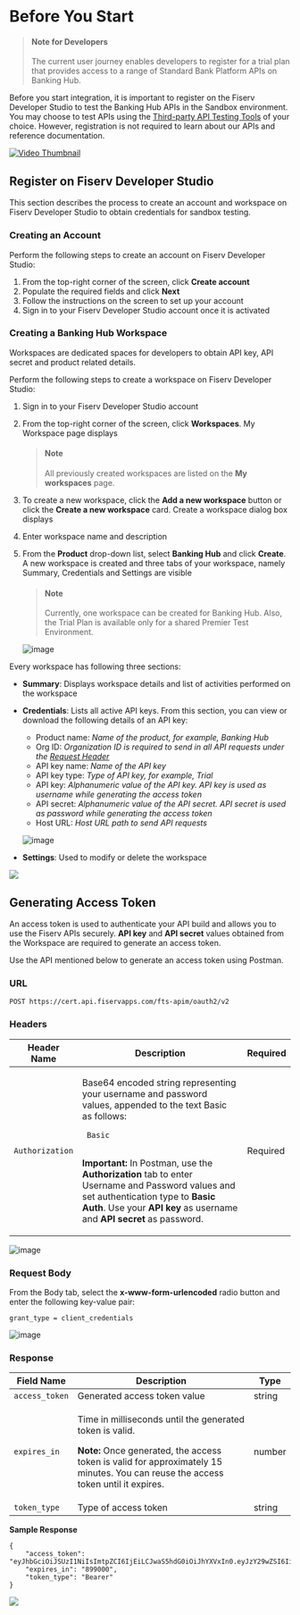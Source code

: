 # Before You Start
<!-- theme: info -->
> #### Note for Developers 
>
> The current user journey enables developers to register for a trial plan that provides access to a range of Standard Bank Platform APIs on Banking Hub. 

Before you start integration, it is important to register on the Fiserv Developer Studio to test the Banking Hub APIs in the Sandbox environment. You may choose to test APIs using the <a href="?path=docs/getting-started/make-your-first-api-call.md#using-third-party-api-testing-tools" >Third-party API Testing Tools</a> of your choice. However, registration is not required to learn about our APIs and reference documentation.
<!--

[![Video Thumbnail]][Video]  

-->

[![Video Thumbnail]][Video1]  

[Video]: https://user-images.githubusercontent.com/81968767/231950346-2b13475d-f395-4b11-8a55-2d0c93f45813.mp4
[Video Thumbnail]: https://user-images.githubusercontent.com/81968767/232030323-bbde320a-2bf5-4e21-97c0-8fe1a8895913.png

[Video1]: https://github.com/Fiserv/banking-hub/assets/81706748/a776e7c8-bea8-410e-9529-43ca3968327d


## Register on Fiserv Developer Studio
This section describes the process to create an account and workspace on Fiserv Developer Studio to obtain credentials for sandbox testing.

### Creating an Account

Perform the following steps to create an account on Fiserv Developer Studio:
1.	From the top-right corner of the screen, click **Create account**
2.	Populate the required fields and click **Next**
3.	Follow the instructions on the screen to set up your account
4.	Sign in to your Fiserv Developer Studio account once it is activated

### Creating a Banking Hub Workspace

Workspaces are dedicated spaces for developers to obtain API key, API secret and product related details.

Perform the following steps to create a workspace on Fiserv Developer Studio:

1.	Sign in to your Fiserv Developer Studio account
2.	From the top-right corner of the screen, click **Workspaces**. My Workspace page displays
    <!-- theme: info -->
    > #### Note
    >
    > All previously created workspaces are listed on the **My workspaces** page. 
    
3.	To create a new workspace, click the **Add a new workspace** button or click the **Create a new workspace** card. Create a workspace dialog box displays
4.	Enter workspace name and description
5.	From the **Product** drop-down list, select **Banking Hub** and click **Create**. A new workspace is created and three tabs of your workspace, namely Summary, Credentials and Settings are visible

    <!-- theme: info -->
    > #### Note
    >
    > Currently, one workspace can be created for Banking Hub. Also, the Trial Plan is available only for a shared Premier Test Environment.
    
    ![image](/assets/images/BeforeYouStart_Image_1.png)

Every workspace has following three sections:

* **Summary**: Displays workspace details and list of activities performed on the workspace
* **Credentials**: Lists all active API keys. From this section, you can view or download the following details of an API key:
    * Product name: _Name of the product, for example, Banking Hub_    
    * Org ID: _Organization ID is required to send in all API requests under the <a href="?path=docs/getting-started/know-our-standard-api-structure.md#request-body" >Request Header</a>_    
    * API key name: _Name of the API key_
    * API key type: _Type of API key, for example, Trial_
    * API key: _Alphanumeric value of the API key. API key is used as username while generating the access token_
    * API secret: _Alphanumeric value of the API secret. API secret is used as password while generating the access token_
    * Host URL: _Host URL path to send API requests_

    ![image](/assets/images/BeforeYouStart_Image_2.png)


 * **Settings**: Used to modify or delete the workspace

<kbd>
    <img src="/assets/images/BeforeYouStart_Gif_1.gif" />
</kbd>
              

## Generating Access Token

An access token is used to authenticate your API build and allows you to use the Fiserv APIs securely. **API key** and **API secret** values obtained from the Workspace are required to generate an access token. 

Use the API mentioned below to generate an access token using Postman.

### URL

``POST https://cert.api.fiservapps.com/fts-apim/oauth2/v2 ``


### Headers

|     Header Name      |     Description                                          |     Required      |
|---------------------|----------------------------------------------------------|---------------|
|     ``Authorization`` |    <p>Base64 encoded string representing your username and password values, appended to the text Basic as follows: </p> <p> <code> Basic <Base64 encoded username and password> </code></p> <p> **Important:** In Postman, use the **Authorization** tab to enter Username and Password values and set authentication type to **Basic Auth**. Use your **API key** as username and **API secret** as password. </p>                      |     Required    |

![image](/assets/images/BeforeYouStart_Image_3.png)


### Request Body

From the Body tab, select the **x-www-form-urlencoded** radio button and enter the following key-value pair:

``grant_type = client_credentials``

![image](/assets/images/BeforeYouStart_Image_4.png)

### Response

|     Field Name      |     Description                                          |     Type      |
|---------------------|----------------------------------------------------------|---------------|
|   ``access_token``    |     Generated access token   value                       |     string    |
|``expires_in``       | <p>Time in milliseconds until the generated token is valid.</p> <p>**Note:** Once generated, the access token is valid for approximately 15 minutes. You can reuse the access token until it expires. </p> | number        |
|    ``token_type``   |     Type of access token                                 |     string    |

**Sample Response**
```
{
    "access_token": "eyJhbGciOiJSUzI1NiIsImtpZCI6IjEiLCJwaS5hdG0iOiJhYXVxIn0.eyJzY29wZSI6IiIsImNsaWVudF9pZCI6ImdxNHpvZDB6Wng3NkVPTUtKQUlQUlJUZHJHOENWNGdJIiwiaXNzIjoiaHR0cHM6Ly9mZGMtZmVkc3NvLWNhdC5maXJzdGRhdGEuY29",
    "expires_in": "899000",
    "token_type": "Bearer"
}
```


<kbd>
    <img src="/assets/images/BeforeYouStart_Gif_1.gif" />
</kbd>
